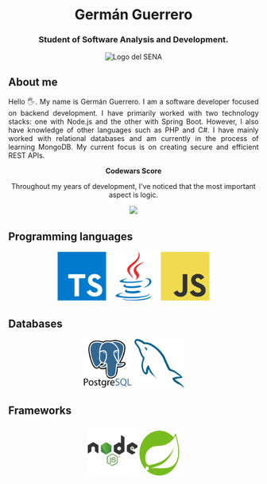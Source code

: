 <h1 align="center" > Germán Guerrero</h1>
<h3 align="center">Student of Software Analysis and Development.</h3>
<div align="center">
<img  src="https://upload.wikimedia.org/wikipedia/commons/8/83/Sena_Colombia_logo.svg" alt="Logo del SENA" width="200" height="200"/>
</div>
           
       


## About me


<p style="text-align: justify;">
Hello 🖐. My name is  Germán Guerrero. I am a software developer focused on backend development.
I have primarily worked with two technology stacks: one with Node.js and the other with Spring Boot. However, I also have knowledge of other languages such as PHP and C#. I have mainly worked with relational databases and am currently in the process of learning MongoDB. My current focus is on creating secure and efficient REST APIs.
 </p>

<div align="center">

<p><b>Codewars Score </b></p>

<p align="center">      Throughout my years of development, I've noticed that the most important aspect is logic. </p>
   

        

 <img src="https://www.codewars.com/users/GermanGuerreroR/badges/large" >
</div>




## Programming languages

<div align="center">
  <img src="https://raw.githubusercontent.com/devicons/devicon/master/icons/typescript/typescript-original.svg" alt="typescript" width="100" height="100"/>
  <img src="https://raw.githubusercontent.com/devicons/devicon/master/icons/java/java-original.svg" alt="java" width="100" height="100"/>
  <img src="https://raw.githubusercontent.com/devicons/devicon/master/icons/javascript/javascript-original.svg" alt="javascript" width="100" height="100"/>
</div>

## Databases
<p align="center">
  <img src="https://raw.githubusercontent.com/devicons/devicon/master/icons/postgresql/postgresql-original-wordmark.svg" alt="postgresql" width="100" height="100"/>
  <img src="https://raw.githubusercontent.com/devicons/devicon/master/icons/mysql/mysql-original.svg" alt="mysql" width="100" height="100"/>
</p>

## Frameworks
<p align="center">
  <img src="https://raw.githubusercontent.com/devicons/devicon/master/icons/nodejs/nodejs-original-wordmark.svg" alt="nodejs" width="100" height="100"/>
  <img src="https://raw.githubusercontent.com/devicons/devicon/master/icons/spring/spring-original.svg" alt="spring boot" width="80" height="90"/>
</p>



